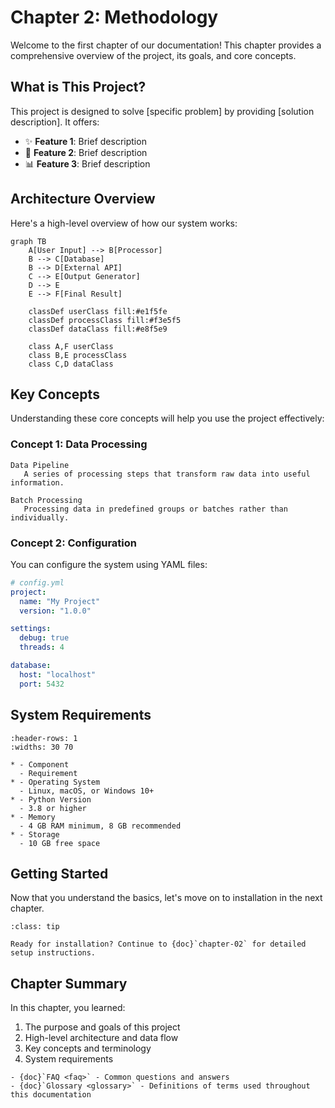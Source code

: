 # Chapter 2: Methodology

Welcome to the first chapter of our documentation! This chapter provides a comprehensive overview of the project, its goals, and core concepts.

## What is This Project?

This project is designed to solve [specific problem] by providing [solution description]. It offers:

- ✨ **Feature 1**: Brief description
- 🔧 **Feature 2**: Brief description
- 📊 **Feature 3**: Brief description

## Architecture Overview

Here's a high-level overview of how our system works:

```{mermaid}
graph TB
    A[User Input] --> B[Processor]
    B --> C[Database]
    B --> D[External API]
    C --> E[Output Generator]
    D --> E
    E --> F[Final Result]

    classDef userClass fill:#e1f5fe
    classDef processClass fill:#f3e5f5
    classDef dataClass fill:#e8f5e9

    class A,F userClass
    class B,E processClass
    class C,D dataClass
```

## Key Concepts

Understanding these core concepts will help you use the project effectively:

### Concept 1: Data Processing

```{glossary}
Data Pipeline
   A series of processing steps that transform raw data into useful information.

Batch Processing
   Processing data in predefined groups or batches rather than individually.
```

### Concept 2: Configuration

You can configure the system using YAML files:

```yaml
# config.yml
project:
  name: "My Project"
  version: "1.0.0"

settings:
  debug: true
  threads: 4

database:
  host: "localhost"
  port: 5432
```

## System Requirements

```{list-table} Minimum Requirements
:header-rows: 1
:widths: 30 70

* - Component
  - Requirement
* - Operating System
  - Linux, macOS, or Windows 10+
* - Python Version
  - 3.8 or higher
* - Memory
  - 4 GB RAM minimum, 8 GB recommended
* - Storage
  - 10 GB free space
```

## Getting Started

Now that you understand the basics, let's move on to installation in the next chapter.

```{admonition} Next Steps
:class: tip

Ready for installation? Continue to {doc}`chapter-02` for detailed setup instructions.
```

## Chapter Summary

In this chapter, you learned:

1. The purpose and goals of this project
2. High-level architecture and data flow
3. Key concepts and terminology
4. System requirements

```{seealso}
- {doc}`FAQ <faq>` - Common questions and answers
- {doc}`Glossary <glossary>` - Definitions of terms used throughout this documentation
```
